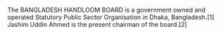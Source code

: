 The BANGLADESH HANDLOOM BOARD is a government owned and operated Statutory Public Sector Organisation in Dhaka, Bangladesh.[1] Jashim Uddin Ahmed is the present chairman of the board.[2]
